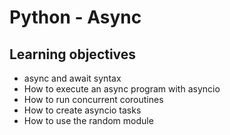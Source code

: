 # Python - Async

## Learning objectives

- async and await syntax
- How to execute an async program with asyncio
- How to run concurrent coroutines
- How to create asyncio tasks
- How to use the random module
